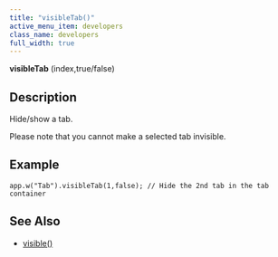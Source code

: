 ```yaml
---
title: "visibleTab()"
active_menu_item: developers
class_name: developers
full_width: true
---
```



**visibleTab** (index,true/false)

## Description

Hide/show a tab.

Please note that you cannot make a selected tab invisible.

## Example

     
    app.w("Tab").visibleTab(1,false); // Hide the 2nd tab in the tab container
     
   

## See Also

 - [visible()](/developers/user-guide/scripting-apis/client-api/widget-data-state-manipulation/visible)

